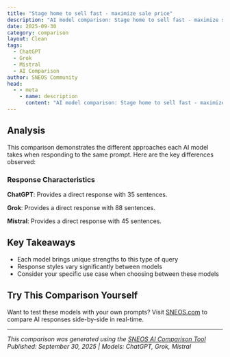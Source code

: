 ```yaml
---
title: "Stage home to sell fast - maximize sale price"
description: "AI model comparison: Stage home to sell fast - maximize sale price..."
date: 2025-09-30
category: comparison
layout: Clean
tags:
  - ChatGPT
  - Grok
  - Mistral
  - AI Comparison
author: SNEOS Community
head:
  - - meta
    - name: description
      content: "AI model comparison: Stage home to sell fast - maximize sale price..."
---
```


<ChatComparison
  title="Stage home to sell fast - maximize sale price"
  prompt="Stage home to sell fast - maximize sale price"
  :responses='{"ChatGPT": "To sell your home quickly and maximize the sale price, consider these effective staging and selling strategies:\n\n### 1. Declutter and Depersonalize\n- Remove personal items and family photos.\n- Clear countertops, shelves, and floors to create a spacious feel.\n\n### 2. Deep Clean Thoroughly\n- Clean carpets, windows, and all surfaces.\n- Make sure the home smells fresh, avoiding strong scents.\n\n### 3. Repairs and Maintenance\n- Fix leaky faucets, squeaky doors, and chipped paint.\n- Ensure all lights work and replace burnt-out bulbs.\n\n### 4. Neutralize and Paint\n- Use neutral paint colors to appeal to a wide audience.\n- Touch up walls where needed for a fresh look.\n\n### 5. Maximize Natural Light\n- Open curtains and blinds to let in natural light.\n- Use lamps to brighten darker areas.\n\n### 6. Arrange Furniture Strategically\n- Position furniture to highlight the size of rooms.\n- Create inviting, functional spaces without overcrowding.\n\n### 7. Add Inviting Touches\n- Use fresh flowers or plants.\n- Add cozy touches like throw pillows or blankets in living areas.\n\n### 8. Enhance Curb Appeal\n- Mow the lawn, trim shrubs, and plant flowers.\n- Clean walkways, paint the front door if needed, and add welcome mats.\n\n### 9. Depict Functionality\n- Stage rooms according to their purpose (bedroom, office, dining room).\n- Set tables and beds to help buyers envision living there.\n\n### 10. Professional Photography\n- Hire a professional to capture your home in the best light.\n- Great photos attract more buyers online.\n\n### 11. Market Strategically\n- Price competitively based on market research.\n- Use multiple listing platforms and social media.\n\nBy following these steps, you\u2019ll create a welcoming atmosphere that appeals to buyers and can help you sell your home faster and at a better price. Would you like advice tailored to a specific type of home or neighborhood?", "Grok": "Staging a home to sell quickly and maximize the sale price involves creating an inviting, neutral, and aspirational space that appeals to a wide range of buyers. The goal is to help potential buyers envision themselves living in the home while highlighting its best features. Here\u2019s a step-by-step guide to stage your home effectively:\n\n---\n\n### 1. Declutter and Depersonalize\n- **Remove Clutter**: Clear countertops, shelves, and closets of unnecessary items. A clean, uncluttered space looks larger and more appealing.\n- **Depersonalize**: Remove family photos, personal collections, and unique decor. Buyers want to imagine their own lives in the space, not yours.\n- **Organize Storage Areas**: Tidy up closets, cabinets, and the garage. Buyers often check storage spaces, and neat areas suggest the home is well-maintained.\n\n**Tip**: Rent a storage unit for excess items or donate/sell things you no longer need.\n\n---\n\n### 2. Deep Clean Everything\n- **Sparkle and Shine**: Clean every surface, including windows, floors, bathrooms, and the kitchen. A spotless home signals that it\u2019s been cared for.\n- **Focus on Details**: Scrub grout, polish fixtures, and clean baseboards. Small details make a big impression.\n- **Eliminate Odors**: Address pet, smoke, or cooking smells. Use air fresheners or bake cookies before showings for a pleasant scent.\n\n**Tip**: Hire a professional cleaning service for a thorough job if needed.\n\n---\n\n### 3. Make Minor Repairs and Updates\n- **Fix Small Issues**: Repair leaky faucets, squeaky doors, cracked tiles, and scuffed walls. These small fixes prevent buyers from focusing on flaws.\n- **Fresh Paint**: Repaint walls in neutral colors like white, beige, or soft gray. Neutral tones appeal to most buyers and make rooms feel brighter and larger.\n- **Update Hardware**: Replace outdated cabinet handles, faucets, or light fixtures with modern, affordable options for an instant refresh.\n\n**Tip**: Focus on cost-effective updates with high impact\u2014don\u2019t over-invest in major renovations unless necessary.\n\n---\n\n### 4. Maximize Curb Appeal\n- **First Impressions Matter**: The exterior is the first thing buyers see. Mow the lawn, trim bushes, and plant colorful flowers.\n- **Clean and Tidy**: Power wash the siding, walkways, and driveway. Clear away debris and store outdoor tools or toys.\n- **Enhance Entryway**: Add a new welcome mat, potted plants, or a fresh coat of paint to the front door (consider a bold, inviting color like navy or red).\n\n**Tip**: A well-maintained exterior can increase perceived value and draw more buyers inside.\n\n---\n\n### 5. Stage Key Rooms\nFocus on the rooms that matter most to buyers: living room, kitchen, dining area, master bedroom, and bathrooms.\n\n- **Living Room**:\n - Arrange furniture to create a conversational flow and highlight the room\u2019s size.\n - Add cozy touches like throw pillows and a neutral rug.\n - Minimize personal items and ensure the space feels open.\n- **Kitchen**:\n - Clear countertops of appliances and clutter; showcase the space.\n - Add a bowl of fresh fruit or a vase of flowers for a welcoming touch.\n - Ensure appliances are clean and functional.\n- **Bedrooms**:\n - Use neutral bedding with a few decorative pillows for a hotel-like feel.\n - Clear nightstands and dressers of personal items.\n - Make sure closets are organized and not overfilled (aim for 50-70% full to show storage space).\n- **Bathrooms**:\n - Remove personal items like toothbrushes and toiletries.\n - Add fresh, matching towels and a small plant or candle.\n - Clean mirrors and fixtures until they sparkle.\n- **Dining Area**:\n - Set the table with simple, elegant place settings to help buyers imagine entertaining.\n - Keep decor minimal to avoid clutter.\n\n**Tip**: If the home is empty, consider renting furniture to stage key rooms. An empty home can feel cold and uninviting.\n\n---\n\n### 6. Highlight Key Features\n- **Natural Light**: Open curtains and blinds to let in as much light as possible. Clean windows to maximize brightness.\n- **Focal Points**: Draw attention to fireplaces, built-in shelves, or great views with thoughtful decor or furniture placement.\n- **Space**: Remove excess furniture to make rooms feel larger. Avoid blocking walkways or windows.\n\n**Tip**: Use mirrors strategically to reflect light and make small spaces appear bigger.\n\n---\n\n### 7. Create a Neutral, Modern Style\n- **Avoid Bold Decor**: Stick to neutral colors and classic styles that don\u2019t alienate buyers. Avoid overly trendy or niche designs.\n- **Add Subtle Touches**: Use small pops of color with pillows, rugs, or artwork, but keep the overall look clean and simple.\n- **Appeal to Emotions**: Stage the home to feel warm and inviting\u2014think of it as a model home or hotel room.\n\n**Tip**: Look at real estate listings or model homes in your area for inspiration on current trends that resonate with buyers.\n\n---\n\n### 8. Consider Professional Staging\n- **Hire a Stager**: If your budget allows, a professional home stager can transform your space and often help you sell faster and for more money. Staging costs typically range from $2,000 to $5,000 depending on the size of the home and services.\n- **Virtual Staging**: For empty homes or tight budgets, virtual staging (digitally adding furniture to photos) is a cost-effective option for online listings.\n\n**Tip**: Studies show staged homes often sell for 5-20% more and spend less time on the market (per the National Association of Realtors).\n\n---\n\n### 9. Optimize for Photos and Virtual Tours\n- **Professional Photography**: Most buyers start their search online, so high-quality photos are critical. Hire a professional photographer who knows how to capture your staged home.\n- **Lighting for Photos**: Schedule photos during the day when natural light is best. Turn on all lights (including lamps) to brighten the space.\n- **Virtual Tours**: If offering virtual tours, ensure the home is staged and clutter-free to showcase it in the best light.\n\n**Tip**: Ensure every room is photo-ready before the photographer arrives\u2014small details like straightening pillows or hiding cords make a difference.\n\n---\n\n### 10. Set the Right Ambiance for Showings\n- **Temperature**: Keep the home at a comfortable temperature during open houses or showings.\n- **Lighting**: Turn on all lights, including accent lamps, to make the home feel bright and welcoming.\n- **Background**: Play soft, neutral background music to create a pleasant atmosphere (avoid anything too loud or specific).\n- **Scent**: Use subtle air fresheners or diffusers with calming scents like lavender or vanilla.\n\n**Tip**: Leave the home during showings to let buyers feel comfortable exploring without pressure.\n\n---\n\n### Bonus Tips for Maximizing Sale Price\n- **Price Competitively**: Work with your real estate agent to set a price based on comparable sales in your area. Overpricing can deter buyers, even with great staging.\n- **Market Timing**: If possible, list your home during peak buying seasons (spring and summer in most areas) for higher demand.\n- **Highlight Upgrades**: If you\u2019ve made recent improvements (new roof, HVAC, etc.), mention them in the listing or during showings to justify a higher price.\n\n---\n\nBy staging your home thoughtfully, you can create an emotional connection with buyers, help them see the home\u2019s potential, and ultimately sell faster at a higher price. If you\u2019re unsure where to start, consult with a real estate agent or stager for personalized advice tailored to your market.", "Mistral": "Staging a home to sell quickly and maximize the sale price involves creating an appealing, neutral, and well-maintained environment that allows potential buyers to envision themselves living there. Here are some steps to help you achieve this:\n\n### 1. **Declutter and Depersonalize**\n- **Remove Personal Items:** Take down family photos, personal mementos, and other items that make the space feel too personal.\n- **Declutter:** Clear out excess furniture, knickknacks, and clutter. Aim for a clean, minimalist look.\n\n### 2. **Deep Clean**\n- **Thorough Cleaning:** Ensure every room is spotless, including windows, floors, and surfaces. Pay special attention to kitchens and bathrooms.\n- **Fresh Smell:** Use neutral-scented cleaning products and avoid strong fragrances.\n\n### 3. **Neutralize the Space**\n- **Paint Walls:** Use neutral colors like beige, gray, or white. These colors appeal to a broader range of buyers.\n- **Flooring:** Ensure floors are clean and in good condition. Consider refinishing hardwood floors or replacing worn-out carpeting.\n\n### 4. **Arrange Furniture Strategically**\n- **Create Flow:** Arrange furniture to create a natural flow and make the space feel larger.\n- **Define Spaces:** Use furniture to define different areas, such as a dining area or a reading nook.\n\n### 5. **Maximize Lighting**\n- **Natural Light:** Open curtains and blinds to let in as much natural light as possible.\n- **Artificial Light:** Use lamps and overhead lighting to brighten darker areas.\n\n### 6. **Curb Appeal**\n- **Landscaping:** Mow the lawn, trim bushes, and plant flowers to enhance the exterior.\n- **Front Door:** Paint the front door a welcoming color and ensure it is clean and well-maintained.\n- **Outdoor Spaces:** Clean and stage outdoor living areas, such as patios and decks.\n\n### 7. **Highlight Key Features**\n- **Kitchen:** Ensure the kitchen is clean and functional. Consider updating appliances if they are outdated.\n- **Bathrooms:** Make sure bathrooms are spotless and consider small upgrades like new fixtures or a fresh coat of paint.\n- **Bedrooms:** Stage bedrooms to showcase their size and potential. Use neutral bedding and minimal decor.\n\n### 8. **Address Maintenance Issues**\n- **Repairs:** Fix any obvious issues like leaky faucets, broken tiles, or damaged walls.\n- **Upgrades:** Consider minor upgrades that can add value, such as new cabinet hardware or updated light fixtures.\n\n### 9. **Professional Photography**\n- **High-Quality Images:** Hire a professional photographer to take high-quality photos of your staged home. These images will be crucial for online listings.\n\n### 10. **Virtual Staging**\n- **Digital Enhancements:** If you can\u0027t physically stage the home, consider virtual staging, where digital images are used to showcase how the home could look.\n\n### 11. **Price It Right**\n- **Market Research:** Work with a real estate agent to determine the right price based on market conditions and comparable sales.\n- **Competitive Pricing:** Price the home competitively to attract more buyers and potentially spark a bidding war.\n\n### 12. **Marketing and Promotion**\n- **Online Listings:** Ensure your home is listed on popular real estate websites with high-quality photos and detailed descriptions.\n- **Open Houses:** Host open houses to allow potential buyers to see the home in person.\n\nBy following these steps, you can create a welcoming and appealing environment that will help your home sell quickly and for the best possible price."}' 
  published-date="22:46"
/>

## Analysis

This comparison demonstrates the different approaches each AI model takes when responding to the same prompt. Here are the key differences observed:

### Response Characteristics

**ChatGPT**: Provides a direct response with 35 sentences. 

**Grok**: Provides a direct response with 88 sentences. 

**Mistral**: Provides a direct response with 45 sentences. 

## Key Takeaways

- Each model brings unique strengths to this type of query
- Response styles vary significantly between models
- Consider your specific use case when choosing between these models

## Try This Comparison Yourself

Want to test these models with your own prompts? Visit [SNEOS.com](https://sneos.com) to compare AI responses side-by-side in real-time.

---

*This comparison was generated using the [SNEOS AI Comparison Tool](https://sneos.com)*
*Published: September 30, 2025 | Models: ChatGPT, Grok, Mistral*
